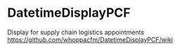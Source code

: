 # DatetimeDisplayPCF
Display for supply chain logistics appointments
https://github.com/whoppacfm/DatetimeDisplayPCF/wiki
